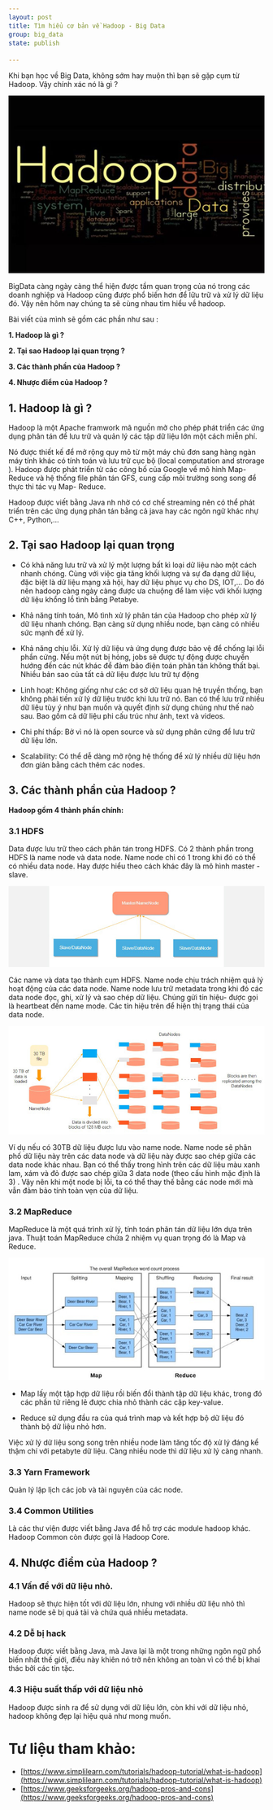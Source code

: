 ```yaml
---
layout: post 
title: Tìm hiểu cơ bản về Hadoop - Big Data
group: big_data
state: publish

---
```


Khi bạn học về Big Data, không sớm hay muộn thì bạn sẽ gặp cụm từ Hadoop. Vậy chính xác nó là gì ?


<p align="center">
  <img src="/images/hadoop/hadoop.jpg" />
</p>


BigData càng ngày càng thể hiện được tầm quan trọng của nó trong các doanh nghiệp và Hadoop
cũng được phổ biến hơn để lữu trữ và xử lý dữ liệu đó. Vậy nên hôm nay chúng ta sẽ cùng nhau tìm hiểu về hadoop.


Bài viết của mình sẽ gồm các phần như sau :


**1. Hadoop là gì ?**

**2. Tại sao Hadoop lại quan trọng ?**

**3. Các thành phần của Hadoop ?**

**4. Nhược điểm của Hadoop ?**


## 1. Hadoop là gì ?

Hadoop là một Apache framwork mã nguồn mở cho phép phát triển các 
ứng dụng phân tán để lưu trữ và quản lý các tập dữ liệu lớn một cách miễn phí.

Nó được thiết kế để mở rộng quy mô từ một máy chủ đơn sang hàng ngàn máy tính khác 
có tính toán và lưu trữ cục bộ (local computation and strorage ). Hadoop được 
phát triển từ các công bố của Google về mô hình Map-Reduce và hệ thống file phân tán 
GFS, cung cấp môi trường song song để thực thi tác vụ Map- Reduce.

Hadoop được viết bằng Java nh nhờ có cơ chế streaming nên có thể phát triển trên các ứng dụng phân tán bằng cả java 
hay các ngôn ngữ khác nhự C++, Python,...




## 2. Tại sao Hadoop lại quan trọng

- Có khả năng lưu trữ và xử lý một lượng bất kì loại dữ liệu nào một cách nhanh chóng.
Cùng với việc gia tăng khối lượng và sự đa dạng dữ liệu, đặc biệt là dữ liệu mạng xã hội,
hay dữ liệu phục vụ cho DS, IOT,... Do đó nên hadoop càng ngày càng được ưa chuộng để làm 
  việc với khối lượng dữ liệu khổng lồ tình bằng Petabye. 

- Khả năng tính toán, Mô tình xử lý phân tán của Hadoop cho phép xử lý dữ liệu nhanh chóng.
Bạn càng sử dụng nhiều node, bạn càng có nhiều sức mạnh để xử lý.
  
- Khả năng chịu lỗi. Xử lý dữ liệu và ứng dụng được bảo vệ để chống lại lỗi phần cứng.
Nếu một nút bị hỏng, jobs sẽ được tự động được chuyển hướng đến các nút khác để đảm bảo
  điện toán phân tán không thất bại. Nhiều bản sao của tất cả dữ liệu được lưu trữ tự 
  động
  
- Linh hoạt: Không giống như các cơ sở dữ liệu quan hệ truyền thống, bạn không phải tiền 
xử lý dữ liệu trước khi lưu trữ nó. Ban có thể lưu trữ nhiều dữ liệu tùy ý như bạn muốn và quyết 
  định sử dụng chúng như thế naò sau. Bao gồm cả dữ liệu phi cấu trúc như ảnh, text và videos.
  
- Chi phí thấp: Bở vì nó là open source và sử dụng phân cứng để lưu trữ dữ liệu lớn.
- Scalability: Có thể dễ dàng mở rộng hệ thống để xử lý nhiều dữ liệu hơn đơn giản bằng 
cách thêm các nodes. 
  
## 3. Các thành phần của Hadoop ?

   **Hadoop gồm 4 thành phần chính:**

### 3.1 HDFS
 Data được lưu trữ theo cách phân tán trong HDFS. Có 2 thành phần trong HDFS là name node 
và data node. Name node chỉ có 1 trong khi đó có thể có nhiều data node. Hay được hiểu theo
cách khác đây là mô hình master - slave.

<p align="center">
  <img src="/images/hadoop/master-slave.jpg" />
</p>

Các name và data tạo thành cụm HDFS. Name node chịu trách nhiệm quả lý hoạt động của 
các data node. Name node lưu trữ metadata trong khi đó các data node đọc, ghi, xử lý và
sao chép dữ liệu. Chúng gửi tín hiệu- được gọi là heartbeat đến name mode. Các tín hiệu trên 
để hiện thị trạng thái của data node.

<p align="center">
  <img src="/images/hadoop/master-slave_2.jpg" />
</p>

Ví dụ nếu có 30TB dữ liệu được lưu vào name node. Name node sẽ phân phố dữ liệu này trên các data node
và dữ liệu này được sao chép giữa các data node khác nhau. Bạn có thể thấy trong hình trên các dữ liệu
màu xanh lam, xám và đỏ được sao chép giữa 3 data node (theo cấu hình mặc định là 3) . Vậy nên khi một node bị lỗi, ta có thể thay thế 
bằng các node mới mà vẫn đảm bảo tính toàn vẹn của dữ liệu. 

### 3.2 MapReduce
   MapReduce là một quá trình xử lý, tính toán phân tán dữ liệu lớn dựa trên java. Thuật toán MapReduce chứa 2 nhiệm 
vụ quan trọng đó là Map và Reduce. 

<p align="center">
  <img src="/images/hadoop/mapreduce.jpg" />
</p>

   
- Map lấy một tập hợp dữ liệu rồi biến đổi thành tập dữ liệu khác, trong
đó các phần tử riêng lẻ được chia nhỏ thành các cặp key-value.
  
- Reduce sử dụng đầu ra của quá trình map và kết hợp bộ dữ liệu đó thành bộ dữ liệu nhỏ hơn.

Việc xử lý dữ liệu song song trên nhiều node làm tăng tốc độ xử lý đáng kể thậm chí với petabyte dữ liệu. 
Càng nhiều node thì dữ liệu xử lý càng nhanh.

### 3.3 Yarn Framework
   Quản lý lập lịch các job và tài nguyên của các node.

### 3.4 Common Utilities
   Là các thư viện được viết bằng Java để hỗ trợ các module hadoop khác. Hadoop Common còn được gọi là 
Hadoop Core.

## 4. Nhược điểm của Hadoop ?
### 4.1 Vấn đề với dữ liệu nhỏ. 
  Hadoop sẽ thực hiện tốt với dữ liệu lớn, nhưng với nhiều dữ liệu nhỏ thì name node sẽ bị quá tải và 
chứa quá nhiều metadata. 

### 4.2 Dễ bị hack 
 Hadoop được viết bằng Java, mà Java lại là một trong những ngôn ngữ phổ biến nhất thế giới, điều này 
khiên nó trở nên không an toàn vì có thể bị khai thác bởi các tin tặc.

### 4.3 Hiệu suất thấp với dữ liệu nhỏ
 Hadoop được sinh ra để sử dụng với dữ liệu lớn, còn khi với dữ liệu nhỏ, hadoop không đẹp lại hiệu 
quả như mong muốn.

# Tư liệu tham khảo:

- [https://www.simplilearn.com/tutorials/hadoop-tutorial/what-is-hadoop](https://www.simplilearn.com/tutorials/hadoop-tutorial/what-is-hadoop)
- [https://www.geeksforgeeks.org/hadoop-pros-and-cons](https://www.geeksforgeeks.org/hadoop-pros-and-cons)